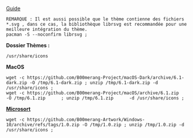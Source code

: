 
[Guide](https://wiki.xfce.org/fr/howto/install_new_themes)

```
REMARQUE : Il est aussi possible que le thème contienne des fichiers *.svg , dans ce cas, la bibliothèque librsvg est recommandée pour une meilleure intégration du thème.
pacman -S --noconfirm librsvg ;
```

**Dossier Thèmes :**
```
/usr/share/icons
```

**MacOS**
```
wget -c https://github.com/B00merang-Project/macOS-Dark/archive/6.1-dark.zip -O /tmp/6.1-dark.zip ; unzip /tmp/6.1-dark.zip -d /usr/share/icons ;
wget -c https://github.com/B00merang-Project/macOS/archive/6.1.zip           -O /tmp/6.1.zip      ; unzip /tmp/6.1.zip      -d /usr/share/icons ;
```


**[Microsort](https://www.opendesktop.org/p/1013482/)**
```
wget -c https://github.com/B00merang-Artwork/Windows-10/archive/refs/tags/1.0.zip -O /tmp/1.0.zip ; unzip /tmp/1.0.zip -d /usr/share/icons ;
```
